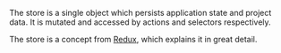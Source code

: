 The store is a single object which persists application state and project data. It is mutated and accessed by actions and selectors respectively.

The store is a concept from [Redux](http://redux.js.org/), which explains it in great detail.